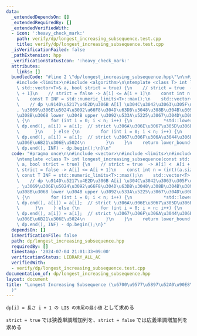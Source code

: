 ```yaml
---
data:
  _extendedDependsOn: []
  _extendedRequiredBy: []
  _extendedVerifiedWith:
  - icon: ':heavy_check_mark:'
    path: verify/dp/longest_increasing_subsequence.test.cpp
    title: verify/dp/longest_increasing_subsequence.test.cpp
  _isVerificationFailed: false
  _pathExtension: hpp
  _verificationStatusIcon: ':heavy_check_mark:'
  attributes:
    links: []
  bundledCode: "#line 2 \"dp/longest_increasing_subsequence.hpp\"\n\n#include <vector>\n\
    #include <limits>\n#include <algorithm>\n\ntemplate <class T> int longest_increasing_subsequence(const\
    \ std::vector<T>& a, bool strict = true) {\n    // strict = true  -> A[i] <  A[i\
    \ + 1]\n    // strict = false -> A[i] <= A[i + 1]\n    const int n = (int)(a.size());\n\
    \    const T INF = std::numeric_limits<T>::max();\n    std::vector<T> dp(n, INF);\n\
    \    // dp \u914D\u5217\u4E2D\u306B A[i] \u304C\u3042\u3063\u305F\u3068\u304D\u306B\
    , \u3069\u306E\u5024\u3092\u66F8\u304D\u63DB\u3048\u308B\u304B\u3092\u8003\u3048\
    \u308B\u3068 lower \u304B upper \u3092\u533A\u5225\u3067\u304D\u308B\n    if (strict)\
    \ {\n        for (int i = 0; i < n; i++) {\n            *std::lower_bound(dp.begin(),\
    \ dp.end(), a[i]) = a[i];  // strict \u306A\u306E\u3067\u305D\u306E\u5024\n  \
    \      }\n    } else {\n        for (int i = 0; i < n; i++) {\n            *std::upper_bound(dp.begin(),\
    \ dp.end(), a[i]) = a[i];  // strict \u3067\u306F\u306A\u3044\u306E\u3067\u305D\
    \u306E\u6B21\u306E\u5024\n        }\n    }\n    return lower_bound(dp.begin(),\
    \ dp.end(), INF) - dp.begin();\n}\n"
  code: "#pragma once\n\n#include <vector>\n#include <limits>\n#include <algorithm>\n\
    \ntemplate <class T> int longest_increasing_subsequence(const std::vector<T>&\
    \ a, bool strict = true) {\n    // strict = true  -> A[i] <  A[i + 1]\n    //\
    \ strict = false -> A[i] <= A[i + 1]\n    const int n = (int)(a.size());\n   \
    \ const T INF = std::numeric_limits<T>::max();\n    std::vector<T> dp(n, INF);\n\
    \    // dp \u914D\u5217\u4E2D\u306B A[i] \u304C\u3042\u3063\u305F\u3068\u304D\u306B\
    , \u3069\u306E\u5024\u3092\u66F8\u304D\u63DB\u3048\u308B\u304B\u3092\u8003\u3048\
    \u308B\u3068 lower \u304B upper \u3092\u533A\u5225\u3067\u304D\u308B\n    if (strict)\
    \ {\n        for (int i = 0; i < n; i++) {\n            *std::lower_bound(dp.begin(),\
    \ dp.end(), a[i]) = a[i];  // strict \u306A\u306E\u3067\u305D\u306E\u5024\n  \
    \      }\n    } else {\n        for (int i = 0; i < n; i++) {\n            *std::upper_bound(dp.begin(),\
    \ dp.end(), a[i]) = a[i];  // strict \u3067\u306F\u306A\u3044\u306E\u3067\u305D\
    \u306E\u6B21\u306E\u5024\n        }\n    }\n    return lower_bound(dp.begin(),\
    \ dp.end(), INF) - dp.begin();\n}"
  dependsOn: []
  isVerificationFile: false
  path: dp/longest_increasing_subsequence.hpp
  requiredBy: []
  timestamp: '2024-07-04 21:01:33+09:00'
  verificationStatus: LIBRARY_ALL_AC
  verifiedWith:
  - verify/dp/longest_increasing_subsequence.test.cpp
documentation_of: dp/longest_increasing_subsequence.hpp
layout: document
title: "Longest Increasing Subsequence (\u6700\u9577\u5897\u52A0\u90E8\u5206\u5217\
  )"
---
```


`dp[i] = 長さ i + 1 の LIS の末尾の最小値` として求める

`strict = true` では狭義単調増加列を、`strict = false` では広義単調増加列を求める
